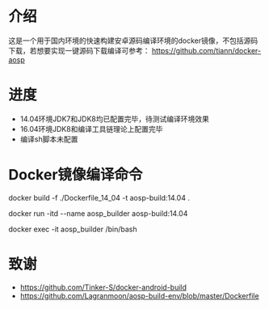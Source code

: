 # 介绍
这是一个用于国内环境的快速构建安卓源码编译环境的docker镜像，不包括源码下载，若想要实现一键源码下载编译可参考：
https://github.com/tiann/docker-aosp

# 进度
- 14.04环境JDK7和JDK8均已配置完毕，待测试编译环境效果
- 16.04环境JDK8和编译工具链理论上配置完毕
- 编译sh脚本未配置

# Docker镜像编译命令
docker build -f ./Dockerfile_14_04 -t aosp-build:14.04 .

docker run -itd --name aosp_builder aosp-build:14.04

docker exec -it aosp_builder /bin/bash

# 致谢
- https://github.com/Tinker-S/docker-android-build
- https://github.com/Lagranmoon/aosp-build-env/blob/master/Dockerfile